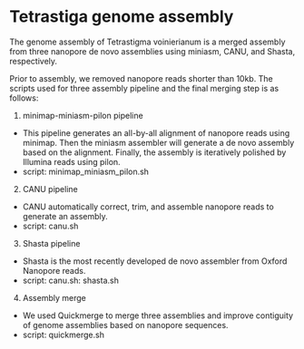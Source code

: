 Tetrastiga genome assembly
===============

The genome assembly of Tetrastigma voinierianum is a merged assembly from three nanopore de novo assemblies using miniasm, CANU, and Shasta, respectively.

Prior to assembly, we removed nanopore reads shorter than 10kb. The scripts used for three assembly pipeline and the final merging step is as follows:
1. minimap-miniasm-pilon pipeline
- This pipeline generates an all-by-all alignment of nanopore reads using minimap. Then the miniasm assembler will generate a de novo assembly based on the alignment. Finally, the assembly is iteratively polished by Illumina reads using pilon.
- script: minimap_miniasm_pilon.sh
2. CANU pipeline
- CANU automatically correct, trim, and assemble nanopore reads to generate an assembly.
- script: canu.sh
3. Shasta pipeline
- Shasta is the most recently developed de novo assembler from Oxford Nanopore reads.
- script: canu.sh: shasta.sh
4. Assembly merge
- We used Quickmerge to merge three assemblies and improve contiguity of genome assemblies based on nanopore sequences.
- script: quickmerge.sh

